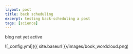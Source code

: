 ```yaml
---
layout: post
title: back scheduling
excerpt: testing back-scheduling a post
tags: [science]
---
```


blog not yet active

![_config.yml]({{ site.baseurl }}/images/book_wordcloud.png)


<!---
The easiest way to make your first post is to edit this one. Go into /_posts/ and update the Hello World markdown file. For more instructions head over to the [Jekyll Now repository](https://github.com/barryclark/jekyll-now) on GitHub.
-->
